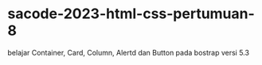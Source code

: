 # sacode-2023-html-css-pertumuan-8
belajar Container, Card, Column, Alertd dan Button pada bostrap versi 5.3

